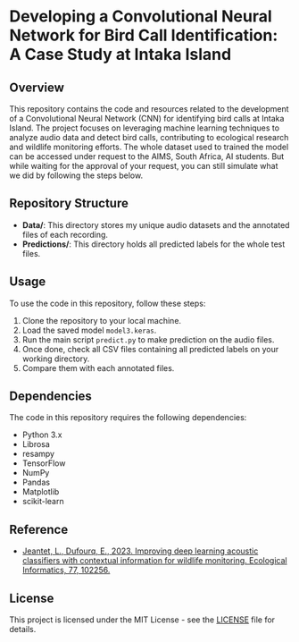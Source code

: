 # Developing a Convolutional Neural Network for Bird Call Identification: A Case Study at Intaka Island

## Overview
This repository contains the code and resources related to the development of a Convolutional Neural Network (CNN) for identifying bird calls at Intaka Island. The project focuses on leveraging machine learning techniques to analyze audio data and detect bird calls, contributing to ecological research and wildlife monitoring efforts. The whole dataset used to trained the model can be accessed under request to the AIMS, South Africa, AI students. But while waiting for the approval of your request, you can still simulate what we did by following the steps below.

## Repository Structure
- **Data/**: This directory stores my unique audio datasets and the annotated files of each recording.
- **Predictions/**: This directory holds all predicted labels for the whole test files.

## Usage
To use the code in this repository, follow these steps:
1. Clone the repository to your local machine.
2. Load the saved model `model3.keras`.
3. Run the main script `predict.py` to make prediction on the audio files.
4. Once done, check all CSV files containing all predicted labels on your working directory.
5. Compare them with each annotated files.

## Dependencies
The code in this repository requires the following dependencies:
- Python 3.x
- Librosa
- resampy
- TensorFlow
- NumPy
- Pandas
- Matplotlib
- scikit-learn

## Reference
- [Jeantet, L., Dufourq, E., 2023. Improving deep learning acoustic classifiers with contextual information for wildlife monitoring. Ecological Informatics, 77, 102256.](https://www.sciencedirect.com/science/article/pii/S1574954123002856)

## License
This project is licensed under the MIT License - see the [LICENSE](LICENSE) file for details.

